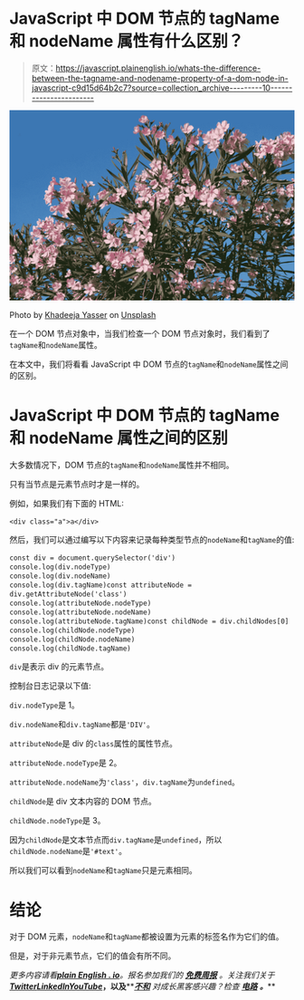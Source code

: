 # JavaScript 中 DOM 节点的 tagName 和 nodeName 属性有什么区别？

> 原文：<https://javascript.plainenglish.io/whats-the-difference-between-the-tagname-and-nodename-property-of-a-dom-node-in-javascript-c9d15d64b2c7?source=collection_archive---------10----------------------->

![](img/b7753b96d9b30a745d26814c06dbe7d0.png)

Photo by [Khadeeja Yasser](https://unsplash.com/@k_yasser?utm_source=medium&utm_medium=referral) on [Unsplash](https://unsplash.com?utm_source=medium&utm_medium=referral)

在一个 DOM 节点对象中，当我们检查一个 DOM 节点对象时，我们看到了`tagName`和`nodeName`属性。

在本文中，我们将看看 JavaScript 中 DOM 节点的`tagName`和`nodeName`属性之间的区别。

# JavaScript 中 DOM 节点的 tagName 和 nodeName 属性之间的区别

大多数情况下，DOM 节点的`tagName`和`nodeName`属性并不相同。

只有当节点是元素节点时才是一样的。

例如，如果我们有下面的 HTML:

```
<div class="a">a</div>
```

然后，我们可以通过编写以下内容来记录每种类型节点的`nodeName`和`tagName`的值:

```
const div = document.querySelector('div')
console.log(div.nodeType)
console.log(div.nodeName)
console.log(div.tagName)const attributeNode = div.getAttributeNode('class')
console.log(attributeNode.nodeType)
console.log(attributeNode.nodeName)
console.log(attributeNode.tagName)const childNode = div.childNodes[0]
console.log(childNode.nodeType)
console.log(childNode.nodeName)
console.log(childNode.tagName)
```

`div`是表示 div 的元素节点。

控制台日志记录以下值:

`div.nodeType`是 1。

`div.nodeName`和`div.tagName`都是`'DIV'`。

`attributeNode`是 div 的`class`属性的属性节点。

`attributeNode.nodeType`是 2。

`attributeNode.nodeName`为`'class'`，`div.tagName`为`undefined`。

`childNode`是 div 文本内容的 DOM 节点。

`childNode.nodeType`是 3。

因为`childNode`是文本节点而`div.tagName`是`undefined`，所以`childNode.nodeName`是`'#text'`。

所以我们可以看到`nodeName`和`tagName`只是元素相同。

# 结论

对于 DOM 元素，`nodeName`和`tagName`都被设置为元素的标签名作为它们的值。

但是，对于非元素节点，它们的值会有所不同。

*更多内容请看*[***plain English . io***](https://plainenglish.io/)*。报名参加我们的* [***免费周报***](http://newsletter.plainenglish.io/) *。关注我们关于*[***Twitter***](https://twitter.com/inPlainEngHQ)[***LinkedIn***](https://www.linkedin.com/company/inplainenglish/)*[***YouTube***](https://www.youtube.com/channel/UCtipWUghju290NWcn8jhyAw)***，以及****[***不和***](https://discord.gg/GtDtUAvyhW) *对成长黑客感兴趣？检查* [***电路***](https://circuit.ooo/) ***。*****